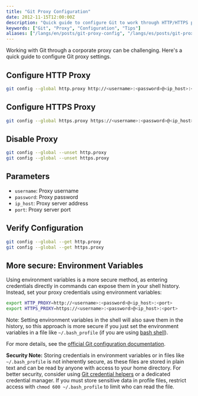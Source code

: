 ```yaml
---
title: "Git Proxy Configuration"
date: 2012-11-15T12:00:00Z
description: "Quick guide to configure Git to work through HTTP/HTTPS proxies"
keywords: ["Git", "Proxy", "Configuration", "Tips"]
aliases: ["/langs/en/posts/git-proxy-config", "/langs/es/posts/git-proxy-config"]
---
```


Working with Git through a corporate proxy can be challenging. Here's a quick guide to configure Git proxy settings.

## Configure HTTP Proxy

```bash
git config --global http.proxy http://<username>:<password>@<ip_host>:<port>
```

## Configure HTTPS Proxy

```bash
git config --global https.proxy https://<username>:<password>@<ip_host>:<port>
```

## Disable Proxy

```bash
git config --global --unset http.proxy
git config --global --unset https.proxy
```

## Parameters

- `username`: Proxy username
- `password`: Proxy password  
- `ip_host`: Proxy server address
- `port`: Proxy server port

## Verify Configuration

```bash
git config --global --get http.proxy
git config --global --get https.proxy
```

## More secure: Environment Variables

Using environment variables is a more secure method, as entering credentials directly in commands can expose them in your shell history. Instead, set your proxy credentials using environment variables:

```bash
export HTTP_PROXY=http://<username>:<password>@<ip_host>:<port>
export HTTPS_PROXY=https://<username>:<password>@<ip_host>:<port>
```

Note: Setting environment variables in the shell will also save them in the history, so this approach is more secure if you just set the environment variables in a file like `~/.bash_profile` (if you are using [bash shell](https://en.wikipedia.org/wiki/Bash_(Unix_shell))).

For more details, see the [official Git configuration documentation](https://git-scm.com/docs/git-config).

**Security Note:** Storing credentials in environment variables or in files like `~/.bash_profile` is not inherently secure, as these files are stored in plain text and can be read by anyone with access to your home directory. For better security, consider using [Git credential helpers](https://git-scm.com/docs/git-credential) or a dedicated credential manager. If you must store sensitive data in profile files, restrict access with `chmod 600 ~/.bash_profile` to limit who can read the file.
